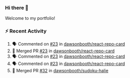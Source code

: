 ### Hi there 👋
Welcome to my portfolio!

### ⚡ Recent Activity
<!--START_SECTION:activity-->
1. 🗣 Commented on [#23](https://github.com/dawsonbooth/react-repo-card/issues/23) in [dawsonbooth/react-repo-card](https://github.com/dawsonbooth/react-repo-card)
2. 🎉 Merged PR [#23](https://github.com/dawsonbooth/react-repo-card/pull/23) in [dawsonbooth/react-repo-card](https://github.com/dawsonbooth/react-repo-card)
3. 🗣 Commented on [#23](https://github.com/dawsonbooth/react-repo-card/issues/23) in [dawsonbooth/react-repo-card](https://github.com/dawsonbooth/react-repo-card)
4. 🗣 Commented on [#23](https://github.com/dawsonbooth/react-repo-card/issues/23) in [dawsonbooth/react-repo-card](https://github.com/dawsonbooth/react-repo-card)
5. 🎉 Merged PR [#32](https://github.com/dawsonbooth/sudoku-halie/pull/32) in [dawsonbooth/sudoku-halie](https://github.com/dawsonbooth/sudoku-halie)
<!--END_SECTION:activity-->
